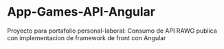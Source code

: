 # App-Games-API-Angular
Proyecto para portafolio personal-laboral: Consumo de API RAWG publica con implementacion de framework de front con Angular
